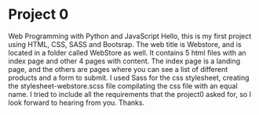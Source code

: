 # Project 0

Web Programming with Python and JavaScript
Hello, this is my first project using HTML, CSS, SASS and Bootsrap. The web title is Webstore, and is located in a folder called WebStore as well. It contains 5 html files with an index page and other 4 pages with content. The index page is a landing page, and the others are pages where you can see a list of different products and a form to submit. I used Sass for the css stylesheet, creating the stylesheet-webstore.scss file compilating the css file with an equal name. I tried to include all the requirements that the project0 asked for, so I look forward to hearing from you. Thanks.
